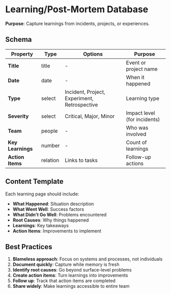 # Learning/Post-Mortem Database

**Purpose**: Capture learnings from incidents, projects, or experiences.

## Schema

| Property | Type | Options | Purpose |
|----------|------|---------|---------|
| **Title** | title | - | Event or project name |
| **Date** | date | - | When it happened |
| **Type** | select | Incident, Project, Experiment, Retrospective | Learning type |
| **Severity** | select | Critical, Major, Minor | Impact level (for incidents) |
| **Team** | people | - | Who was involved |
| **Key Learnings** | number | - | Count of learnings |
| **Action Items** | relation | Links to tasks | Follow-up actions |

## Content Template

Each learning page should include:
- **What Happened**: Situation description
- **What Went Well**: Success factors
- **What Didn't Go Well**: Problems encountered
- **Root Causes**: Why things happened
- **Learnings**: Key takeaways
- **Action Items**: Improvements to implement

## Best Practices

1. **Blameless approach**: Focus on systems and processes, not individuals
2. **Document quickly**: Capture while memory is fresh
3. **Identify root causes**: Go beyond surface-level problems
4. **Create action items**: Turn learnings into improvements
5. **Follow up**: Track that action items are completed
6. **Share widely**: Make learnings accessible to entire team

